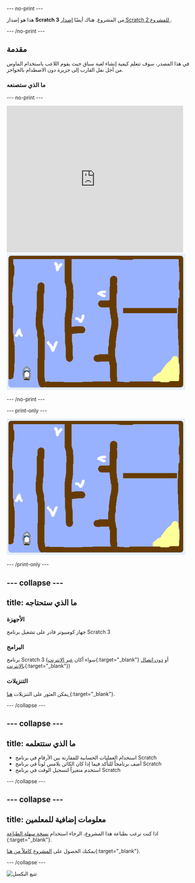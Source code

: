 --- no-print ---

هذا هو إصدار **Scratch 3** من المشروع. هناك أيضًا [ إصدار Scratch 2 للمشروع ](https://projects.raspberrypi.org/ar-SA/projects/boat-race-scratch2).

--- /no-print ---

## مقدمة

في هذا المصدر، سوف تتعلم كيفية إنشاء لعبة سباق حيث يقوم اللاعب باستخدام الماوس من أجل نقل القارب إلى جزيرة دون الاصطدام بالحواجز.

### ما الذي ستصنعه

--- no-print ---

<div class="scratch-preview">
  <iframe allowtransparency="true" width="485" height="402" src="https://scratch.mit.edu/projects/embed/402356659/?autostart=false" frameborder="0" scrolling="no"></iframe>
  <img src="images/boat_race_demo.png">
</div>

--- /no-print ---

--- print-only ---

![نموذج سباق قوارب](images/boat_race_demo.png)

--- /print-only ---

--- collapse ---
---
title: ما الذي ستحتاجه
---

### الأجهزة

جهاز كومبيوتر قادر على تشغيل برنامج Scratch 3

### البرامج

برنامج Scratch 3 (سواء أكان [عبر الإنترنت](https://rpf.io/scratchon){:target="_blank"} أو [دون اتصال بالإنترنت](https://rpf.io/scratchoff){:target="_blank"})

### التنزيلات

يمكن العثور على التنزيلات [هنا ](http://rpf.io/p/ar-SA/boat-race-go){:target="_blank"}.

--- /collapse ---

--- collapse ---
---
title: ما الذي ستتعلمه
---

- استخدام العمليات الحسابية للمقارنة بين الأرقام في برنامج Scratch
- أضف برنامجاً للتأكد فيما إذا كان الكائن يلامس لوناً في برنامج Scratch
- استخدم متغيراً لتسجيل الوقت في برنامج Scratch

--- /collapse ---

--- collapse ---
---
title: معلومات إضافية للمعلمين
---

اذا كنت ترغب بطباعة هذا المشروع، الرجاء استخدام [نسخة سهلة الطباعة](https://projects.raspberrypi.org/ar-SA/projects/boat-race/print) {:target="_blank"}.

يمكنك الحصول على [المشروع كاملاً من هنا](http://rpf.io/p/ar-SA/boat-race-get){:target="_blank"}.

--- /collapse ---

![تتبع البكسل](https://code.org/api/hour/begin_codeclub_boatrace.png)